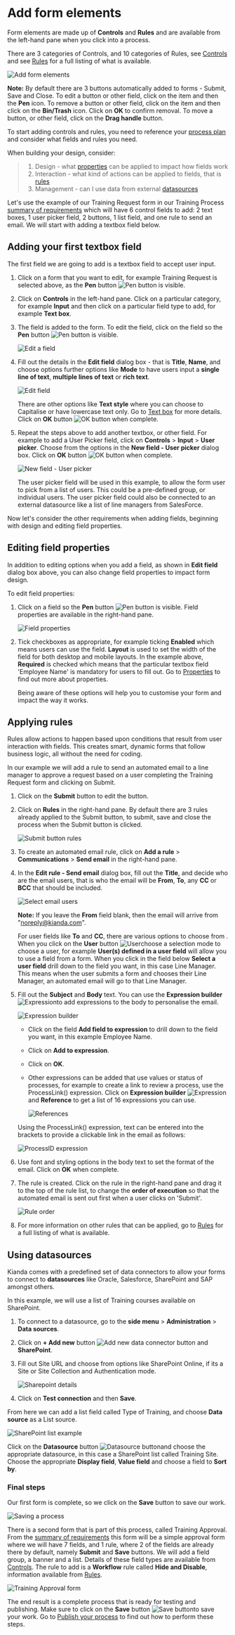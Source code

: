 # Add form elements #

Form elements are made up of **Controls** and **Rules** and are available from the left-hand pane when you click into a process.

There are 3 categories of Controls, and 10 categories of Rules, see [Controls](/fields/readme.md) and see [Rules](/rules/readme2.md) for a full listing of what is available. 

![Add form elements](images/addelements.png)

**Note:** By default there are 3 buttons automatically added to forms - Submit, Save and Close. To edit a button or other field, click on the item and then the **Pen** icon. To remove a button or other field, click on the item and then click on the **Bin/Trash** icon. Click on **OK** to confirm removal. To move a button, or other field, click on the **Drag handle** button.

To start adding controls and rules, you need to reference your [process plan](processplan.md) and consider what fields and rules you need. 

When building your design, consider:

> 1. Design - what [properties](#editing-field-properties) can be applied to impact how fields work
> 2. Interaction - what kind of actions can be applied to fields, that is [rules](#applying-rules)
> 3. Management - can I use data from external [datasources](#using-datasources)

Let's use the example of our Training Request form in our Training Process [summary of requirements](processplan.md#summary-of-requirements) which will have 6 control fields to add: 2 text boxes, 1 user picker field, 2 buttons, 1 list field, and one rule to send an email. We will start with adding a textbox field below.





## Adding your first textbox field ##

The first field we are going to add is a textbox field to accept user input. 

1. Click on a form that you want to edit, for example Training Request is selected above, as the **Pen** button  ![Pen button](images/penicon.png) is visible.

2. Click on **Controls** in the left-hand pane. Click on a particular category, for example **Input** and then click on a particular field type to add, for example **Text box**.

3. The field is added to the form. To edit the field, click on the field so the **Pen** button  ![Pen button](images/penicon.png) is visible.

   ![Edit a field](images/fieldedit.png)

4. Fill out the details in the **Edit field** dialog box - that is **Title**, **Name**, and choose options further options like **Mode** to have users input a **single line of text**, **multiple lines of text** or **rich text**. 

   ![Edit field](images/editfield.png)

   There are other options like **Text style** where you can choose to Capitalise or have lowercase text only. Go to [Text box](fields/input/textbox.md) for more details. Click on **OK** button ![OK button](images/ok.png) when complete.

5. Repeat the steps above to add another textbox, or other field. For example to add a User Picker field, click on **Controls** > **Input** > **User picker**. Choose from the options in the **New field - User picker** dialog box.  Click on **OK** button ![OK button](images/ok.png) when complete.

   ![New field - User picker](images/userpicker.png)

   The user picker field will be used in this example, to allow the form user to pick from a list of users. This could be a pre-defined group, or individual users. The user picker field could also be connected to an external datasource like a list of line managers from SalesForce.

Now let's consider the other requirements when adding fields, beginning with design and editing field properties.



## Editing field properties

In addition to editing options when you add a field, as shown in **Edit field** dialog box above, you can also change field properties to impact form design.

To edit field properties:

1. Click on a field so the **Pen** button  ![Pen button](images/penicon.png) is visible. Field properties are available in the right-hand pane.

   ![Field properties](images/fieldproperties.png)

2. Tick checkboxes as appropriate, for example ticking **Enabled** which means users can use the field. **Layout** is used to set the width of the field for both desktop and mobile layouts. In the example above, **Required** is checked which means that the particular textbox field 'Employee Name' is mandatory for users to fill out. Go to [Properties](fields/properties.md) to find out more about properties.

   Being aware of these options will help you to customise your form and impact the way it works.

   

## Applying rules ##

Rules allow actions to happen based upon conditions that result from user interaction with fields. This creates smart, dynamic forms that follow business logic, all without the need for coding. 

In our example we will add a rule to send an automated email to a line manager to approve a request based on a user completing the Training Request form and clicking on Submit. 

1. Click on the **Submit** button to edit the button.

2. Click on **Rules** in the right-hand pane. By default there are 3 rules already applied to the Submit button, to submit, save and close the process when the Submit button is clicked.

   ![Submit button rules](images/submitrules.png)

3. To create an automated email rule, click on **Add a rule** > **Communications** > **Send email** in the right-hand pane.

4. In the **Edit rule - Send email** dialog box, fill out the **Title**, and decide who are the email users, that is who the email will be **From**, **To**, any **CC** or **BCC** that should be included.

   ![Select email users](images/emailusers.png)

   **Note:** If you leave the **From** field blank, then the email will arrive from "noreply@kianda.com".

   For user fields like **To** and **CC**, there are various options to choose from . When you click on the **User** button ![User](images/user.png)choose a selection mode to choose a user, for example **User(s) defined in a user field** will allow you to use a field from a form. When you click in the field below **Select a user field** drill down to the field you want, in this case Line Manager. This means when the user submits a form and chooses their Line Manager, an automated email will go to that Line Manager.

5. Fill out the **Subject** and **Body** text. You can use the **Expression builder** ![Expression](images/ellipsis.png)to add expressions to the body to personalise the email. 

   ![Expression builder](images/expressionbuilder.png)

   - Click on the field **Add field to expression** to drill down to the field you want, in this example Employee Name.

   - Click on **Add to expression**.

   - Click on **OK**.

   - Other expressions can be added that use values or status of processes, for example to create a link to review a process, use the ProcessLink() expression. Click on **Expression builder** ![Expression](images/ellipsis.png)and **Reference** to get a list of 16 expressions you can use.

     ![References](images/references.png)

   Using the ProcessLink() expression, text can be entered into the brackets to provide a clickable link in the email as follows:

   ![ProcessID expression](images/clickhere_frame.png)

6. Use font and styling options in the body text to set the format of the email. Click on **OK** when complete.

7. The rule is created. Click on the rule in the right-hand pane and drag it to the top of the rule list, to change the **order of execution** so that the automated email is sent out first when a user clicks on 'Submit'.

   ![Rule order](images/ruleorder.png)

8. For more information on other rules that can be applied, go to [Rules](/rules/readme2.md) for a full listing of what is available.



## Using datasources ##

Kianda comes with a predefined set of data connectors to allow your forms to connect to **datasources** like Oracle, Salesforce, SharePoint and SAP amongst others. 

In this example, we will use a list of Training courses available on SharePoint. 

1. To connect to a datasource, go to the **side menu** > **Administration** > **Data sources**.

1. Click on **+ Add new** button ![Add new data connector button](images/addnew.png) and **SharePoint**.

1. Fill out Site URL and choose from options like SharePoint Online, if its a Site or Site Collection and Authentication mode.

   ![Sharepoint details](images/sharepoint.png)

1. Click on **Test connection** and then **Save**.

From here we can add a list field called Type of Training, and choose **Data source** as a List source.

![SharePoint list example](images/traininglist.png)

Click on the **Datasource** button ![Datasource button](images/datasource.png)and choose the appropriate datasource, in this case a SharePoint list called Training Site. Choose the appropriate **Display field**, **Value field** and choose a field to **Sort by**.



### Final steps ###

Our first form is complete, so we click on the **Save** button to save our work.

![Saving a process](images/form1complete.png)

There is a second form that is part of this process, called Training Approval. From the  [summary of requirements](processplan.md#summary-of-requirements) this form will be a simple approval form where we will have 7 fields, and 1 rule, where 2 of the fields are already there by default, namely **Submit** and **Save** buttons. We will add a field group, a banner and a list. Details of these field types are available from [Controls](/fields/readme.md). The rule to add is a **Workflow** rule called **Hide and Disable**, information available from [Rules](/rules/readme2.md).

![Training Approval form](images/trainingapproval.png) 

The end result is a complete process that is ready for testing and publishing. Make sure to click on the **Save** button ![Save button](images/save.png)to save your work. Go to [Publish your process](processpublish.md) to find out how to perform these steps.

   